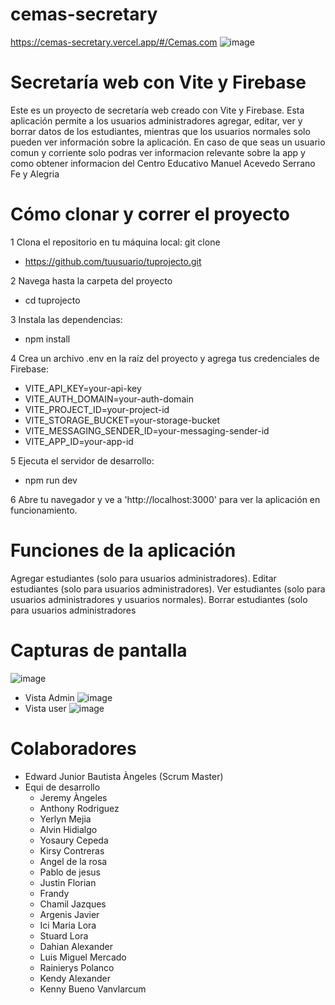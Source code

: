 # cemas-secretary
https://cemas-secretary.vercel.app/#/Cemas.com
![image](https://user-images.githubusercontent.com/101486148/233857848-27285b72-7728-4b31-a86e-614ea67cc767.png)

# Secretaría web con Vite y Firebase
Este es un proyecto de secretaría web creado con Vite y Firebase. Esta aplicación permite a los usuarios administradores agregar, editar, ver y borrar datos de los estudiantes, mientras que los usuarios normales solo pueden ver información sobre la aplicación. En caso de que seas un usuario comun y corriente solo podras ver informacion relevante sobre la app y como obtener informacion del Centro Educativo Manuel Acevedo Serrano Fe y Alegria

# Cómo clonar y correr el proyecto
 1 Clona el repositorio en tu máquina local: git clone  
-  https://github.com/tuusuario/tuprojecto.git

2 Navega hasta la carpeta del proyecto 
- cd tuprojecto

3 Instala las dependencias: 
- npm install

4 Crea un archivo .env en la raíz del proyecto y agrega tus credenciales de Firebase: 
- VITE_API_KEY=your-api-key 
- VITE_AUTH_DOMAIN=your-auth-domain 
- VITE_PROJECT_ID=your-project-id 
- VITE_STORAGE_BUCKET=your-storage-bucket 
- VITE_MESSAGING_SENDER_ID=your-messaging-sender-id  
- VITE_APP_ID=your-app-id

5 Ejecuta el servidor de desarrollo: 
 - npm run dev

6 Abre tu navegador y ve a 'http://localhost:3000' para ver la aplicación en funcionamiento.

# Funciones de la aplicación
Agregar estudiantes (solo para usuarios administradores). Editar estudiantes (solo para usuarios administradores). Ver estudiantes (solo para usuarios administradores y usuarios normales). Borrar estudiantes (solo para usuarios administradores

# Capturas de pantalla
![image](https://user-images.githubusercontent.com/101486148/233857764-7b76e863-b2fa-4e32-aafa-a2a39b4ed54c.png)
- Vista Admin
![image](https://user-images.githubusercontent.com/101486148/233857818-f09876fb-5069-4be3-af77-a6751796a812.png)
- Vista user
![image](https://user-images.githubusercontent.com/101486148/233857837-dcb3168e-7c66-4fae-b095-66f9b0108e8e.png)

# Colaboradores 
- Edward Junior Bautista Àngeles (Scrum Master)
- Equi de desarrollo
  - Jeremy Àngeles
  - Anthony Rodriguez
  - Yerlyn Mejia
  - Alvin Hidialgo
  - Yosaury Cepeda
  - Kirsy Contreras
  - Angel de la rosa
  - Pablo de jesus
  - Justin Florian
  - Frandy 
  - Chamil Jazques
  - Argenis Javier
  - Ici Maria Lora
  - Stuard Lora
  - Dahian Alexander
  - Luis Miguel Mercado
  - Rainierys Polanco
  - Kendy Alexander
  - Kenny Bueno Vanvlarcum
 
